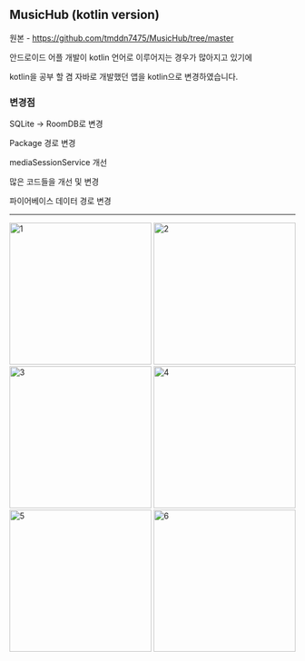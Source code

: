 ## MusicHub (kotlin version)

원본 - https://github.com/tmddn7475/MusicHub/tree/master

안드로이드 어플 개발이 kotlin 언어로 이루어지는 경우가 많아지고 있기에 

kotlin을 공부 할 겸 자바로 개발했던 앱을 kotlin으로 변경하였습니다. 


### 변경점

SQLite -> RoomDB로 변경

Package 경로 변경

mediaSessionService 개선

많은 코드들을 개선 및 변경

파이어베이스 데이터 경로 변경

***********************************

<img width="250" alt="1" src="https://github.com/user-attachments/assets/dde87610-c257-439c-8817-16a6852de2f4">
<img width="250" alt="2" src="https://github.com/user-attachments/assets/20406ed2-65fb-483d-970a-d0166c429d32">
<img width="250" alt="3" src="https://github.com/user-attachments/assets/4d2a9253-5525-4de2-8463-161ad125a1f7">
<img width="250" alt="4" src="https://github.com/user-attachments/assets/c5456356-f5b8-4be5-9aa9-8ab2f8090731">
<img width="250" alt="5" src="https://github.com/user-attachments/assets/af2f9842-5ffa-41d6-a021-7e9c4359a4a0">
<img width="250" alt="6" src="https://github.com/user-attachments/assets/a65a46db-af06-4efa-a578-a44ba045d474">

